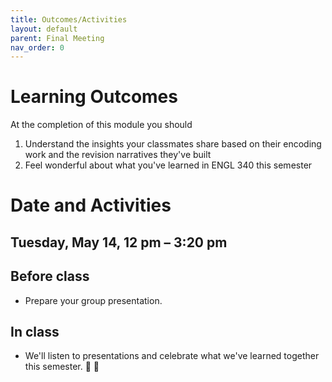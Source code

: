 ```yaml
---
title: Outcomes/Activities
layout: default
parent: Final Meeting
nav_order: 0
---
```


# Learning Outcomes

At the completion of this module you should

1. Understand the insights your classmates share based on their encoding work and the revision narratives they've built
2. Feel wonderful about what you've learned in ENGL 340 this semester

# Date and Activities

## Tuesday, May 14, 12 pm &ndash; 3:20 pm

## Before class

- Prepare your group presentation.

## In class

- We'll listen to presentations and celebrate what we've learned together this semester. 🎉 🙌

